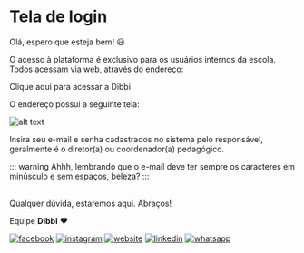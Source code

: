 # Tela de login

Olá, espero que esteja bem! :smiley:

O acesso à plataforma é exclusivo para os usuários internos da escola.
Todos acessam via web, através do endereço:

Clique aqui para acessar a Dibbi

O endereço possui a seguinte tela:

![alt text](https://orendevelopers.com.br/basedibbi/teladelogin.png)

Insira seu e-mail e senha cadastrados no sistema pelo responsável, geralmente é o diretor(a) ou coordenador(a) pedagógico.

::: warning
Ahhh, lembrando que o e-mail deve ter sempre os caracteres em minúsculo e sem espaços, beleza?
:::

<br>Qualquer dúvida, estaremos aqui. Abraços!

Equipe **Dibbi** :heart:

[![facebook][1.1]][1]
[![instagram][2.1]][2]
[![website][3.1]][3]
[![linkedin][4.1]][4]
[![whatsapp][5.1]][5]

[1.1]: /icon.facebook.png (Siga nosso Instagram)   
[2.1]: /icon.instagram.png (Curta nossa Fanpage) 
[3.1]: /icon.website.png (Acesse nosso site)  
[4.1]: /icon.linkedin.png (Acompanhe nosso Linkedin)
[5.1]: /icon.whatsapp.png (Fale pelo Whatsapp)

[1]: https://www.facebook.com/dibbi.plataforma
[2]: https://www.instagram.com/dibbi.plataforma
[3]: https://dibbi.com.br
[4]: https://www.linkedin.com/company/dibbi-plataforma
[5]: https://api.whatsapp.com/send?phone=5585991077098&text=Ol%C3%A1,%20estou%20vindo%20do%20site%20e%20gostaria%20de%20mais%20informa%C3%A7%C3%B5es%20sobre%20a%20Dibbi
